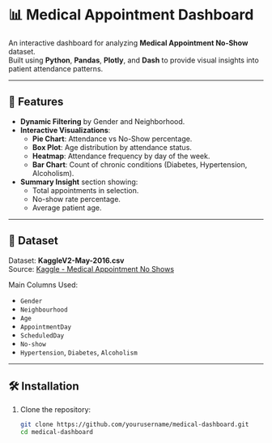 # 📊 Medical Appointment Dashboard

An interactive dashboard for analyzing **Medical Appointment No-Show** dataset.  
Built using **Python**, **Pandas**, **Plotly**, and **Dash** to provide visual insights into patient attendance patterns.

---

## 🚀 Features
- **Dynamic Filtering** by Gender and Neighborhood.
- **Interactive Visualizations**:
  - **Pie Chart**: Attendance vs No-Show percentage.
  - **Box Plot**: Age distribution by attendance status.
  - **Heatmap**: Attendance frequency by day of the week.
  - **Bar Chart**: Count of chronic conditions (Diabetes, Hypertension, Alcoholism).
- **Summary Insight** section showing:
  - Total appointments in selection.
  - No-show rate percentage.
  - Average patient age.

---

## 📂 Dataset
Dataset: **KaggleV2-May-2016.csv**  
Source: [Kaggle - Medical Appointment No Shows](https://www.kaggle.com/datasets/joniarroba/noshowappointments)  

Main Columns Used:
- `Gender`
- `Neighbourhood`
- `Age`
- `AppointmentDay`
- `ScheduledDay`
- `No-show`
- `Hypertension`, `Diabetes`, `Alcoholism`

---

## 🛠 Installation
1. Clone the repository:
   ```bash
   git clone https://github.com/yourusername/medical-dashboard.git
   cd medical-dashboard
